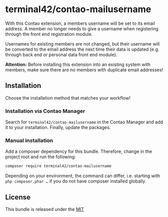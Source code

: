 
# terminal42/contao-mailusername

With this Contao extension, a members username will be set to its email
address. A member no longer needs to give a username when registering
through the front end registration module.

Usernames for existing members are not changed, but their username will
be converted to the email address the next time their data is updated
(e.g. through back end or personal data front end module).

**Attention:** Before installing this extension into an existing system
with members, make sure there are no members with duplicate email
addresses!


## Installation

Choose the installation method that matches your workflow!

### Installation via Contao Manager

Search for `terminal42/contao-mailusername` in the Contao Manager and add it to your installation. Finally, update the
packages.

### Manual installation

Add a composer dependency for this bundle. Therefore, change in the project root and run the following:

```bash
composer require terminal42/contao-mailusername
```

Depending on your environment, the command can differ, i.e. starting with `php composer.phar …` if you do not have
composer installed globally.


## License

This bundle is released under the [MIT](LICENSE)
